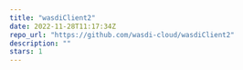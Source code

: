 ```yaml
---
title: "wasdiClient2"
date: 2022-11-28T11:17:34Z
repo_url: "https://github.com/wasdi-cloud/wasdiClient2"
description: ""
stars: 1
---
```

